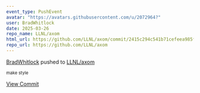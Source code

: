 ```yaml
---
event_type: PushEvent
avatar: "https://avatars.githubusercontent.com/u/2072964?"
user: BradWhitlock
date: 2025-03-26
repo_name: LLNL/axom
html_url: https://github.com/LLNL/axom/commit/2415c294c541b71cefeea985f0cc1d3278ad9756
repo_url: https://github.com/LLNL/axom
---
```


<a href='https://github.com/BradWhitlock' target='_blank'>BradWhitlock</a> pushed to <a href='https://github.com/LLNL/axom' target='_blank'>LLNL/axom</a>

<small>make style</small>

<a href='https://github.com/LLNL/axom/commit/2415c294c541b71cefeea985f0cc1d3278ad9756' target='_blank'>View Commit</a>
